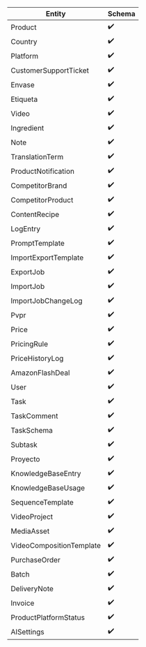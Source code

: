 | Entity | Schema |
|---|---|
| Product | ✔️ |
| Country | ✔️ |
| Platform | ✔️ |
| CustomerSupportTicket | ✔️ |
| Envase | ✔️ |
| Etiqueta | ✔️ |
| Video | ✔️ |
| Ingredient | ✔️ |
| Note | ✔️ |
| TranslationTerm | ✔️ |
| ProductNotification | ✔️ |
| CompetitorBrand | ✔️ |
| CompetitorProduct | ✔️ |
| ContentRecipe | ✔️ |
| LogEntry | ✔️ |
| PromptTemplate | ✔️ |
| ImportExportTemplate | ✔️ |
| ExportJob | ✔️ |
| ImportJob | ✔️ |
| ImportJobChangeLog | ✔️ |
| Pvpr | ✔️ |
| Price | ✔️ |
| PricingRule | ✔️ |
| PriceHistoryLog | ✔️ |
| AmazonFlashDeal | ✔️ |
| User | ✔️ |
| Task | ✔️ |
| TaskComment | ✔️ |
| TaskSchema | ✔️ |
| Subtask | ✔️ |
| Proyecto | ✔️ |
| KnowledgeBaseEntry | ✔️ |
| KnowledgeBaseUsage | ✔️ |
| SequenceTemplate | ✔️ |
| VideoProject | ✔️ |
| MediaAsset | ✔️ |
| VideoCompositionTemplate | ✔️ |
| PurchaseOrder | ✔️ |
| Batch | ✔️ |
| DeliveryNote | ✔️ |
| Invoice | ✔️ |
| ProductPlatformStatus | ✔️ |
| AISettings | ✔️ |